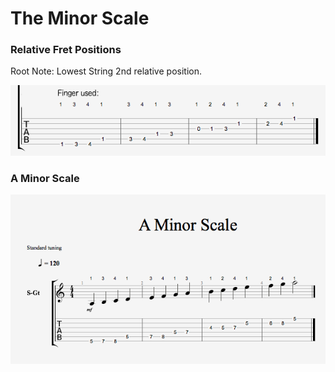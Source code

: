 # The Minor Scale

<!-- ## About the major scale -->
<!-- TODO(rthakker) Add general information about the major scale -->

### Relative Fret Positions

Root Note: Lowest String 2nd relative position.

![Relative Minor Scale](tabs/relative_minor.png)


### A Minor Scale

![A Minor Scale](tabs/a_minor.png)

